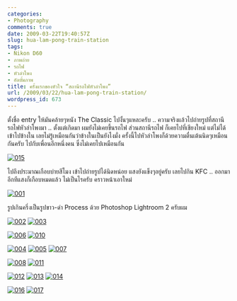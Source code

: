 ```yaml
---
categories:
- Photography
comments: true
date: 2009-03-22T19:40:57Z
slug: hua-lam-pong-train-station
tags:
- Nikon D60
- ภาพถ่าย
- รถไฟ
- หัวลำโพง
- อัลบั้มภาพ
title: ครั้งแรกของหัวใจ “สถานีรถไฟหัวลำโพง”
url: /2009/03/22/hua-lam-pong-train-station/
wordpress_id: 673
---
```


ตั้งชื่อ entry ให้มันคล้ายๆหนัง The Classic ไปงั้นๆแหละครับ .. ความจริงแล้วไปถ่ายรูปที่สถานีรถไฟหัวลำโพงมา .. ตั้งแต่เกิดมา ผมยังไม่เคยขึ้นรถไฟ ส่วนสถานีรถไฟ ก็เคยไปที่เชียงใหม่ แต่ไม่ได้เข้าไปข้างใน เลยไม่รู้เหมือนกันว่าข้างในเป็นยังไงมั่ง ครั้งนี้ไปหัวลำโพงก็ด้วยความตื่นเต้นนิดๆเหมือนกันครับ ไปกับเพื่อนอีกหนึ่งคน ซึ่งไม่เคยไปเหมือนกัน

[![015](https://armno.in.th/wp-content/uploads/2009/03/015-thumb.jpg)](https://armno.in.th/wp-content/uploads/2009/03/015.jpg)

ไปถึงประมาณเกือบบ่ายสีโมง เข้าไปถ่ายรูปได้นิดหน่อย แสงยังแข็งๆอยู่ครับ เลยไปกิน KFC .. ออกมาอีกทีแสงก็เกือบหมดแล้ว ไม่เป็นไรครับ คราวหน้าเอาใหม่

[![001](https://armno.in.th/wp-content/uploads/2009/03/001-thumb.jpg)](https://armno.in.th/wp-content/uploads/2009/03/001.jpg)

รูปเกินครึ่งเป็นรูปขาว-ดำ Process ด้วย Photoshop Lightroom 2 ครับผม

[![002](https://armno.in.th/wp-content/uploads/2009/03/002-thumb.jpg)](https://armno.in.th/wp-content/uploads/2009/03/002.jpg) [![003](https://armno.in.th/wp-content/uploads/2009/03/003-thumb.jpg)](https://armno.in.th/wp-content/uploads/2009/03/003.jpg)

[![006](https://armno.in.th/wp-content/uploads/2009/03/006-thumb.jpg)](https://armno.in.th/wp-content/uploads/2009/03/006.jpg) [![010](https://armno.in.th/wp-content/uploads/2009/03/010-thumb.jpg)](https://armno.in.th/wp-content/uploads/2009/03/010.jpg)

[![004](https://armno.in.th/wp-content/uploads/2009/03/004-thumb.jpg)](https://armno.in.th/wp-content/uploads/2009/03/004.jpg) [![005](https://armno.in.th/wp-content/uploads/2009/03/005-thumb.jpg)](https://armno.in.th/wp-content/uploads/2009/03/005.jpg) [![007](https://armno.in.th/wp-content/uploads/2009/03/007-thumb.jpg)](https://armno.in.th/wp-content/uploads/2009/03/007.jpg)

[![008](https://armno.in.th/wp-content/uploads/2009/03/008-thumb.jpg)](https://armno.in.th/wp-content/uploads/2009/03/008.jpg) [![011](https://armno.in.th/wp-content/uploads/2009/03/011-thumb.jpg)](https://armno.in.th/wp-content/uploads/2009/03/011.jpg)

[![012](https://armno.in.th/wp-content/uploads/2009/03/012-thumb.jpg)](https://armno.in.th/wp-content/uploads/2009/03/012.jpg) [![013](https://armno.in.th/wp-content/uploads/2009/03/013-thumb.jpg)](https://armno.in.th/wp-content/uploads/2009/03/013.jpg) [![014](https://armno.in.th/wp-content/uploads/2009/03/014-thumb.jpg)](https://armno.in.th/wp-content/uploads/2009/03/014.jpg)

[![016](https://armno.in.th/wp-content/uploads/2009/03/016-thumb.jpg)](https://armno.in.th/wp-content/uploads/2009/03/016.jpg) [![017](https://armno.in.th/wp-content/uploads/2009/03/017-thumb.jpg)](https://armno.in.th/wp-content/uploads/2009/03/017.jpg)
